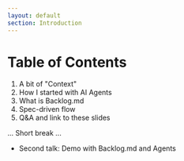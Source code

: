 ```yaml
---
layout: default
section: Introduction
---
```


# Table of Contents

1. A bit of "Context"
2. How I started with AI Agents
3. What is Backlog.md
4. Spec-driven flow
5. Q&A and link to these slides

... Short break ...

- Second talk: Demo with Backlog.md and Agents
